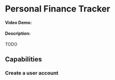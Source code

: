# Personal Finance Tracker
#### Video Demo:  <URL HERE>
#### Description:
TODO

## Capabilities
### Create a user account
